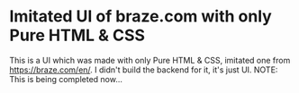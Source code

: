 # Imitated UI of braze.com with only Pure HTML & CSS
This is a UI which was made with only Pure HTML & CSS, imitated one from https://braze.com/en/.
I didn't build the backend for it, it's just UI.
NOTE: This is being completed now...